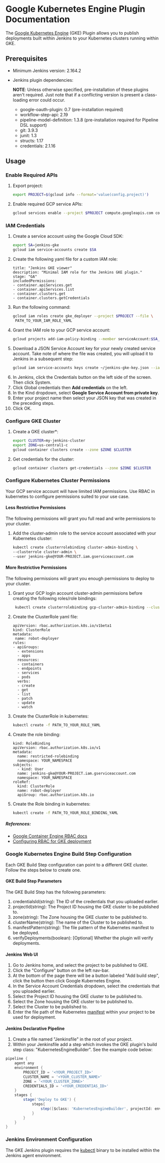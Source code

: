 <!--
 Copyright 2019 Google LLC

 Licensed under the Apache License, Version 2.0 (the "License"); you may not use this file except in
 compliance with the License. You may obtain a copy of the License at

        https://www.apache.org/licenses/LICENSE-2.0

 Unless required by applicable law or agreed to in writing, software distributed under the License
 is distributed on an "AS IS" BASIS, WITHOUT WARRANTIES OR CONDITIONS OF ANY KIND, either express or
 implied. See the License for the specific language governing permissions and limitations under the
 License.
-->
# Google Kubernetes Engine Plugin Documentation

The [Google Kubernetes Engine](https://cloud.google.com/kubernetes-engine/) (GKE) Plugin allows you
to publish deployments built within Jenkins to your Kubernetes clusters running within GKE.

## Prerequisites

* Minimum Jenkins version: 2.164.2

* Jenkins plugin dependencies:
  
  **NOTE**: Unless otherwise specified, pre-installation of these plugins aren't required. Just
    note that if a conflicting version is present a class-loading error could occur.
    
  * google-oauth-plugin: 0.7 (pre-installation required)
  * workflow-step-api: 2.19
  * pipeline-model-definition: 1.3.8 (pre-installation required for Pipeline DSL support)
  * git: 3.9.3
  * junit: 1.3
  * structs: 1.17
  * credentials: 2.1.16

## Usage

### Enable Required APIs

1. Export project:
    ```bash
    export PROJECT=$(gcloud info --format='value(config.project)')
    ```
2. Enable required GCP service APIs:
    ```bash
    gcloud services enable --project $PROJECT compute.googleapis.com container.googleapis.com servicemanagement.googleapis.com cloudresourcemanager.googleapis.com
    ```

### IAM Credentials

1. Create a service account using the Google Cloud SDK:
    ```bash
    export SA=jenkins-gke
    gcloud iam service-accounts create $SA
    ```
1. Create the following yaml file for a custom IAM role:
	```
	title: "Jenkins GKE viewer"
	description: "Minimal IAM role for the Jenkins GKE plugin."
	stage: "GA"
	includedPermissions:
	- container.apiServices.get
	- container.apiServices.list
	- container.clusters.get
	- container.clusters.getCredentials
	```
1. Run the following command:
	```bash
	gcloud iam roles create gke_deployer --project $PROJECT --file \
	 PATH_TO_YOUR_IAM_ROLE_YAML
	```
1. Grant the IAM role to your GCP service account:
	```bash
	gcloud projects add-iam-policy-binding --member serviceAccount:$SA_EMAIL --role projects/$PROJECT/roles/gke_deployer $PROJECT 
	```
1. Download a JSON Service Account key for your newly created service account. Take note of where
the file was created, you will upload it to Jenkins in a subsequent step:
    ```bash
    gcloud iam service-accounts keys create ~/jenkins-gke-key.json --iam-account $SA_EMAIL
    ```
1. In Jenkins, click the Credentials button on the left side of the screen. Then click System.
1. Click Global credentials then **Add credentials** on the left.
1. In the Kind dropdown, select **Google Service Account from private key**.
1. Enter your project name then select your JSON key that was created in the preceding steps.
1. Click OK.

### Configure GKE Cluster

1. Create a GKE cluster*:
    ```bash
    export CLUSTER=my-jenkins-cluster
    export ZONE=us-central1-c
    gcloud container clusters create --zone $ZONE $CLUSTER
    ```
1. Get credentials for the cluster:
    ```bash
    gcloud container clusters get-credentials --zone $ZONE $CLUSTER
    ```

### Configure Kubernetes Cluster Permissions

Your GCP service account will have limited IAM permissions. Use RBAC in kubernetes to configure permissions suited to your use case.

#### Less Restrictive Permissions

The following permissions will grant you full read and write permissions to your cluster.

1. Add the cluster-admin role to the service account associated with your Kubernetes cluster:
    ```bash
	kubectl create clusterrolebinding cluster-admin-binding \
  	--clusterrole cluster-admin \
  	--user jenkins-gke@YOUR-PROJECT.iam.gserviceaccount.com
    ```

#### More Restrictive Permissions

The following permissions will grant you enough permissions to deploy to your cluster.

1. Grant your GCP login account cluster-admin permissions before creating the following roles/role bindings:
	```bash
	 kubectl create clusterrolebinding gcp-cluster-admin-binding --clusterrole=cluster-admin --user=my_gcp_login@google.com
	```
1. Create the ClusterRole yaml file:
	```
	apiVersion: rbac.authorization.k8s.io/v1beta1
	kind: ClusterRole
	metadata:
 	 name: robot-deployer
	rules:
	- apiGroups:
  	  - extensions
  	  - apps
  	  resources:
  	  - containers
  	  - endpoints
	  - services
      - pods
      verbs:
      - create
      - get
  	  - list
  	  - patch
  	  - update
  	  - watch
    ```
1. Create the ClusterRole in kubernetes:
	```bash
	kubectl create -f PATH_TO_YOUR_ROLE_YAML
	```
1. Create the role binding:
	```
	kind: RoleBinding
	apiVersion: rbac.authorization.k8s.io/v1
	metadata:
      name: restricted-rolebinding
      namespace: YOUR_NAMESPACE
	subjects:
	  - kind: User
      name: jenkins-gke@YOUR-PROJECT.iam.gserviceaccount.com
      namespace: YOUR_NAMESPACE
	roleRef:
      kind: ClusterRole
      name: robot-deployer
      apiGroup: rbac.authorization.k8s.io
	```
1. Create the Role binding in kubernetes:
	```bash	
	kubectl create -f PATH_TO_YOUR_ROLE_BINDING_YAML
	```

##### References:
* [Google Container Engine RBAC docs](https://cloud.google.com/kubernetes-engine/docs/how-to/role-based-access-control)
* [Configuring RBAC for GKE deployment](https://codeascraft.com/2018/06/05/deploying-to-google-kubernetes-engine/)

### Google Kubernetes Engine Build Step Configuration

Each GKE Build Step configuration can point to a different GKE cluster. Follow the steps below to
create one.

#### GKE Build Step Parameters

The GKE Build Step has the following parameters:

1. credentialsId(string): The ID of the credentials that you uploaded earlier.
1. projectId(string): The Project ID housing the GKE cluster to be published to.
1. zone(string): The Zone housing the GKE cluster to be published to.
1. clusterName(string): The name of the Cluster to be published to.
1. manifestPattern(string): The file pattern of the Kubernetes manifest to be deployed.
1. verifyDeployments(boolean): [Optional] Whether the plugin will verify deployments.

#### Jenkins Web UI

1. Go to Jenkins home, and select the project to be published to GKE.
1. Click the "Configure" button on the left nav-bar.
1. At the bottom of the page there will be a button labeled "Add build step", click the button then
click Google Kubernetes Engine.
1. In the Service Account Credentials dropdown, select the credentials that you uploaded earlier.
1. Select the Project ID housing the GKE cluster to be published to.
1. Select the Zone housing the GKE cluster to be published to.
1. Select the Cluster to be published to.
1. Enter the file path of the Kubernetes [manifest](https://kubernetes.io/docs/concepts/workloads/controllers/deployment/) within your project to be used for deployment.

#### Jenkins Declarative Pipeline

1. Create a file named "Jenkinsfile" in the root of your project.
1. Within your Jenkinsfile add a step which invokes the GKE plugin's build step class:
"KubernetesEngineBuilder". See the example code below:

```groovy
pipeline {
    agent any
    environment {
        PROJECT_ID = '<YOUR_PROJECT_ID>'
        CLUSTER_NAME = '<YOUR_CLUSTER_NAME>'
        ZONE = '<YOUR_CLUSTER_ZONE>'
        CREDENTIALS_ID = '<YOUR_CREDENTIAS_ID>'
    }
    stages {
        stage('Deploy to GKE') {
            steps{
                step([$class: 'KubernetesEngineBuilder', projectId: env.PROJECT_ID, clusterName: env.CLUSTER_NAME, zone: env.ZONE, manifestPattern: 'manifest.yaml', credentialsId: env.CREDENTIALS_ID, verifyDeployments: true])
            }
        }
    }
}
```

### Jenkins Environment Configuration

<!--- TODO(stephenshank): Link to an image that adds kubectl to the existing jenkins agent image: https://hub.docker.com/r/jenkinsci/jnlp-slave/ --->

The GKE Jenkins plugin requires the [kubectl](https://kubernetes.io/docs/tasks/tools/install-kubectl/)
binary to be installed within the Jenkins agent environment.
